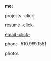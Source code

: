 **me:**

projects
 -click-

resume
<a href="test.docx" download>
 -click-
 
email
<a href="mailto:bharat_nair@hotmail.com"> -click-</a><br> 

phone-
510.999.1551

photos
